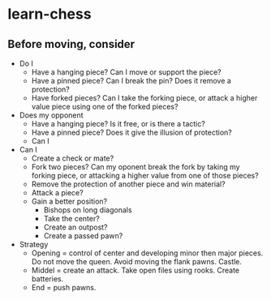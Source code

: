 # learn-chess

## Before moving, consider
* Do I
  * Have a hanging piece? Can I move or support the piece?
  * Have a pinned piece? Can I break the pin? Does it remove a protection?
  * Have forked pieces? Can I take the forking piece, or attack a higher value piece using one of the forked pieces?
* Does my opponent
  * Have a hanging piece? Is it free, or is there a tactic?
  * Have a pinned piece? Does it give the illusion of protection?
  * Can I 
* Can I
  * Create a check or mate?
  * Fork two pieces? Can my oponent break the fork by taking my forking piece, or attacking a higher value from one of those pieces?
  * Remove the protection of another piece and win material?
  * Attack a piece?
  * Gain a better position?
    * Bishops on long diagonals
    * Take the center?
    * Create an outpost?
    * Create a passed pawn?
* Strategy
  * Opening = control of center and developing minor then major pieces. Do not move the queen. Avoid moving the flank pawns. Castle.
  * Middel = create an attack. Take open files using rooks. Create batteries.
  * End = push pawns.
